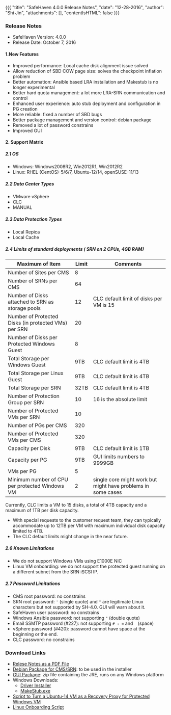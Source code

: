 {{{
  "title": "SafeHaven 4.0.0 Release Notes",
  "date": "12-28-2016",
  "author": "Shi Jin",
  "attachments": [],
  "contentIsHTML": false
}}}

### Release Notes

- SafeHaven Version: 4.0.0
- Release Date: October 7, 2016

#### 1.New Features

* Improved performance: Local cache disk alignment issue solved
* Allow reduction of SBD COW page size: solves the checkpoint inflation problem
* Better automation:  Ansible based LRA installation and Makestub is no longer experimental
* Better hard quota management: a lot more LRA-SRN communication and control
* Enhanced user experience: auto stub deployment and configuration in PG creation
* More reliable: fixed a number of SBD bugs
* Better package management and version control: debian package
* Removed a lot of password constrains
* Improved GUI



#### 2. Support Matrix

##### 2.1 OS

* Windows: Windows2008R2, Win2012R1, Win2012R2
* Linux: RHEL (CentOS)-5/6/7, Ubuntu-12/14, openSUSE-11/13


##### 2.2 Data Center Types

* VMware vSphere
* CLC
* MANUAL 
 
##### 2.3 Data Protection Types

* Local Repica
* Local Cache

##### 2.4 Limits of standard deployments ( SRN on 2 CPUs, 4GB RAM)

|Maximum of Item|Limit|Comments|
|---|---|---|
|Number of Sites per CMS|8|
|Number of SRNs per CMS|64|
|Number of Disks attached to SRN as storage pools|12|CLC default limit of disks per VM is 15|
|Number of Protected Disks (in protected VMs) per SRN|20|
|Number of Disks per Protected Windows Guest|8|
|Total Storage per Windows Guest|9TB|CLC default limit is 4TB|
|Total Storage per Linux Guest|9TB|CLC default limit is 4TB|
|Total Storage per SRN|32TB|CLC default limit is 4TB|
|Number of Protection Group per SRN|10|16 is the absolute limit|
|Number of Protected VMs per SRN|10|
|Number of PGs per CMS|320|
|Number of Protected VMs per CMS|320|
|Capacity per Disk|9TB|CLC default limit is 1TB|
|Capacity per PG|9TB|GUI limits numbers to 9999GB|
|VMs per PG|5|
|Minimum number of CPU per protected Windows VM|2|single core might work but might have problems in some cases|

Currently, CLC limits a VM to 15 disks, a total of 4TB capacity and a maximum of 1TB per disk capacity. 
  * With special requests to the customer request team, they can typically accommodate up to 12TB per VM with maximum individual disk capacity limited to 4TB.
  * The CLC default limits might change in the near future.

 
##### 2.6 Known Limitations

* We do not support Windows VMs using E1000E NIC
* Linux VM onboarding: we do not support the protected guest running on a different subnet from the SRN iSCSI IP. 


##### 2.7 Password Limitations

 
* CMS root password: no constrains
* SRN root password: ```'``` (single quote) and ```^``` are legitimate Linux characters but not supported by SH-4.0. GUI will warn about it. 
* SafeHaven user password: no constrains
* Windows Ansible password: not supporting ```"``` (double quote)
* Email SSMTP password (#227): not supporting  ```# : =``` and ``` ``` (space)
* vSphere password (#420):  password cannot have space at the beginning or the end.
* CLC password: no constrains


### Download Links

* [Relese Notes as a PDF File](https://download.safehaven.ctl.io/SH-4.0.0/SafeHaven+4++Release+notes.pdf)
* [Debian Package for CMS/SRN](https://download.safehaven.ctl.io/SH-4.0.0/safehaven-4.0.0.deb): to be used in the installer
* [GUI Package](https://download.safehaven.ctl.io/SH-4.0.0/SafeHavenConsole-4.0.0.zip): zip file containing the JRE, runs on any Windows platform
* Windows Downloads:
  * [Driver Installer](https://download.safehaven.ctl.io/SH-4.0.0/safehaven_windows_driver-4.0.0.exe)
  * [MakeStub.exe](https://download.safehaven.ctl.io/SH-4.0.0/MakeStub-4.0.0.exe)
* [Script to Turn a Ubuntu-14 VM as a Recovery Proxy for Protected Windows VM](https://download.safehaven.ctl.io/SH-4.0.0/makestub_for_windows.sh)
* [Linux Onboarding Script](https://download.safehaven.ctl.io/SH-4.0.0/sh-linuxonboarding-1.2.0.tar.gz)
